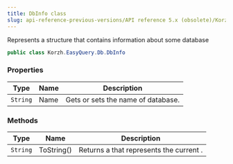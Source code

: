 ```yaml
---
title: DbInfo class
slug: api-reference-previous-versions/API reference 5.x (obsolete)/Korzh.EasyQuery.Db namespace/dbinfo-class
---
```



Represents a structure that contains information about some database
```csharp
public class Korzh.EasyQuery.Db.DbInfo

```

### Properties

| Type | Name | Description | 
| --- | --- | --- | 
| `String` | Name | Gets or sets the name of database. | 


### Methods

| Type | Name | Description | 
| --- | --- | --- | 
| `String` | ToString() | Returns a <see cref="T:System.String"></see> that represents the current <see cref="T:System.Object"></see>. |